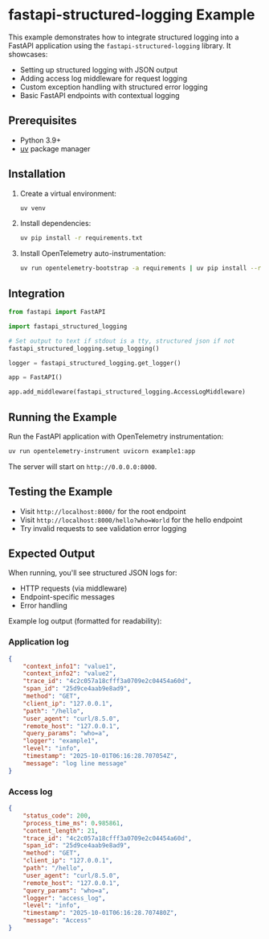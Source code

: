 # fastapi-structured-logging Example

This example demonstrates how to integrate structured logging into a FastAPI application using the `fastapi-structured-logging` library. It showcases:

- Setting up structured logging with JSON output
- Adding access log middleware for request logging
- Custom exception handling with structured error logging
- Basic FastAPI endpoints with contextual logging

## Prerequisites

- Python 3.9+
- [uv](https://github.com/astral-sh/uv) package manager

## Installation

1. Create a virtual environment:

    ```bash
    uv venv
    ```

2. Install dependencies:

    ```bash
    uv pip install -r requirements.txt
    ```

3. Install OpenTelemetry auto-instrumentation:

    ```bash
    uv run opentelemetry-bootstrap -a requirements | uv pip install --requirement -
    ```

## Integration

```python
from fastapi import FastAPI

import fastapi_structured_logging

# Set output to text if stdout is a tty, structured json if not
fastapi_structured_logging.setup_logging()

logger = fastapi_structured_logging.get_logger()

app = FastAPI()

app.add_middleware(fastapi_structured_logging.AccessLogMiddleware)

```

## Running the Example

Run the FastAPI application with OpenTelemetry instrumentation:

```bash
uv run opentelemetry-instrument uvicorn example1:app
```

The server will start on `http://0.0.0.0:8000`.

## Testing the Example

- Visit `http://localhost:8000/` for the root endpoint
- Visit `http://localhost:8000/hello?who=World` for the hello endpoint
- Try invalid requests to see validation error logging

## Expected Output

When running, you'll see structured JSON logs for:

- HTTP requests (via middleware)
- Endpoint-specific messages
- Error handling

Example log output (formatted for readability):

### Application log

```json
{
    "context_info1": "value1",
    "context_info2": "value2",
    "trace_id": "4c2c057a18cfff3a0709e2c04454a60d",
    "span_id": "25d9ce4aab9e8ad9",
    "method": "GET",
    "client_ip": "127.0.0.1",
    "path": "/hello",
    "user_agent": "curl/8.5.0",
    "remote_host": "127.0.0.1",
    "query_params": "who=a",
    "logger": "example1",
    "level": "info",
    "timestamp": "2025-10-01T06:16:28.707054Z",
    "message": "log line message"
}
```

### Access log

```json
{
    "status_code": 200,
    "process_time_ms": 0.985861,
    "content_length": 21,
    "trace_id": "4c2c057a18cfff3a0709e2c04454a60d",
    "span_id": "25d9ce4aab9e8ad9",
    "method": "GET",
    "client_ip": "127.0.0.1",
    "path": "/hello",
    "user_agent": "curl/8.5.0",
    "remote_host": "127.0.0.1",
    "query_params": "who=a",
    "logger": "access_log",
    "level": "info",
    "timestamp": "2025-10-01T06:16:28.707480Z",
    "message": "Access"
}
```
